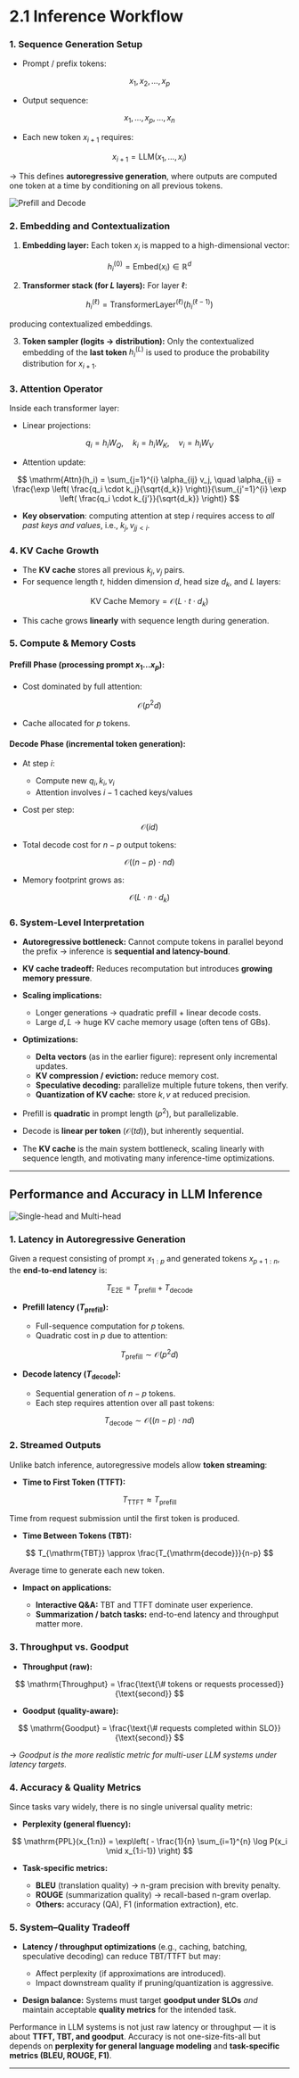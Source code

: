 # **2.1 Inference Workflow**

### **1. Sequence Generation Setup**

* Prompt / prefix tokens:

$$
x_{1}, x_{2}, \dots, x_{p}
$$

* Output sequence:

$$
x_{1}, \dots, x_{p}, \dots, x_{n}
$$

* Each new token $x_{i+1}$ requires:

$$
x_{i+1} = \mathrm{LLM}(x_1, \dots, x_i)
$$

→ This defines **autoregressive generation**, where outputs are computed one token at a time by conditioning on all previous tokens.




![Prefill and Decode](../../images/prefill-decode.png)



### **2. Embedding and Contextualization**

1. **Embedding layer:**
   Each token $x_i$ is mapped to a high-dimensional vector:

$$
h_i^{(0)} = \mathrm{Embed}(x_i) \in \mathbb{R}^d
$$

2. **Transformer stack (for $L$ layers):**
   For layer $\ell$:

$$
h_i^{(\ell)} = \mathrm{TransformerLayer}^{(\ell)}(h_i^{(\ell-1)})
$$

   producing contextualized embeddings.

3. **Token sampler (logits → distribution):**
   Only the contextualized embedding of the **last token** $h_i^{(L)}$ is used to produce the probability distribution for $x_{i+1}$.



### **3. Attention Operator**

Inside each transformer layer:

* Linear projections:

$$
q_i = h_i W_Q, \quad k_i = h_i W_K, \quad v_i = h_i W_V
$$

* Attention update:

$$
\mathrm{Attn}(h_i) = \sum_{j=1}^{i} \alpha_{ij} v_j, \quad
\alpha_{ij} = \frac{\exp \left( \frac{q_i \cdot k_j}{\sqrt{d_k}} \right)}{\sum_{j'=1}^{i} \exp \left( \frac{q_i \cdot k_{j'}}{\sqrt{d_k}} \right)}
$$

* **Key observation**: computing attention at step $i$ requires access to *all past keys and values*, i.e., ${k_j, v_j}_{j < i}$.




### **4. KV Cache Growth**

* The **KV cache** stores all previous $k_j, v_j$ pairs.
* For sequence length $t$, hidden dimension $d$, head size $d_k$, and $L$ layers:

$$
\mathrm{KV\ Cache\ Memory} = \mathcal{O}(L \cdot t \cdot d_k)
$$

* This cache grows **linearly** with sequence length during generation.



### **5. Compute & Memory Costs**

#### **Prefill Phase (processing prompt $x_1 \dots x_p$):**

* Cost dominated by full attention:

$$
\mathcal{O}(p^2 d)
$$

* Cache allocated for $p$ tokens.

#### **Decode Phase (incremental token generation):**

* At step $i$:

  * Compute new $q_i, k_i, v_i$
  * Attention involves $i-1$ cached keys/values
* Cost per step:

$$
\mathcal{O}(i d)
$$

* Total decode cost for $n-p$ output tokens:

$$
\mathcal{O}((n-p) \cdot n d)
$$

* Memory footprint grows as:

$$
\mathcal{O}(L \cdot n \cdot d_k)
$$



### **6. System-Level Interpretation**

* **Autoregressive bottleneck:** Cannot compute tokens in parallel beyond the prefix → inference is **sequential and latency-bound**.
* **KV cache tradeoff:** Reduces recomputation but introduces **growing memory pressure**.
* **Scaling implications:**

  * Longer generations → quadratic prefill + linear decode costs.
  * Large $d, L$ → huge KV cache memory usage (often tens of GBs).
* **Optimizations:**

  * **Delta vectors** (as in the earlier figure): represent only incremental updates.
  * **KV compression / eviction:** reduce memory cost.
  * **Speculative decoding:** parallelize multiple future tokens, then verify.
  * **Quantization of KV cache:** store $k,v$ at reduced precision.


* Prefill is **quadratic** in prompt length ($p^2$), but parallelizable.
* Decode is **linear per token** ($\mathcal{O}(td)$), but inherently sequential.
* The **KV cache** is the main system bottleneck, scaling linearly with sequence length, and motivating many inference-time optimizations.


---

## **Performance and Accuracy in LLM Inference**


![Single-head and Multi-head](../../images/single-head-multi-head.png)


### **1. Latency in Autoregressive Generation**

Given a request consisting of prompt $x_{1:p}$ and generated tokens $x_{p+1:n}$, the **end-to-end latency** is:

$$
T_{\mathrm{E2E}} = T_{\mathrm{prefill}} + T_{\mathrm{decode}}
$$

* **Prefill latency ($T_{\mathrm{prefill}}$):**

  * Full-sequence computation for $p$ tokens.
  * Quadratic cost in $p$ due to attention:

$$
T_{\mathrm{prefill}} \sim \mathcal{O}(p^2 d)
$$

* **Decode latency ($T_{\mathrm{decode}}$):**

  * Sequential generation of $n-p$ tokens.
  * Each step requires attention over all past tokens:

$$
T_{\mathrm{decode}} \sim \mathcal{O}((n-p) \cdot n d)
$$



### **2. Streamed Outputs**

Unlike batch inference, autoregressive models allow **token streaming**:

* **Time to First Token (TTFT):**

$$
T_{\mathrm{TTFT}} \approx T_{\mathrm{prefill}}
$$

  Time from request submission until the first token is produced.

* **Time Between Tokens (TBT):**

$$
T_{\mathrm{TBT}} \approx \frac{T_{\mathrm{decode}}}{n-p}
$$

  Average time to generate each new token.

* **Impact on applications:**

  * **Interactive Q\&A:** TBT and TTFT dominate user experience.
  * **Summarization / batch tasks:** end-to-end latency and throughput matter more.



### **3. Throughput vs. Goodput**

* **Throughput (raw):**

$$
\mathrm{Throughput} = \frac{\text{\# tokens or requests processed}}{\text{second}}
$$

* **Goodput (quality-aware):**

$$
\mathrm{Goodput} = \frac{\text{\# requests completed within SLO}}{\text{second}}
$$

→ *Goodput is the more realistic metric for multi-user LLM systems under latency targets.*



### **4. Accuracy & Quality Metrics**

Since tasks vary widely, there is no single universal quality metric:

* **Perplexity (general fluency):**

$$
\mathrm{PPL}(x_{1:n}) = \exp\left( - \frac{1}{n} \sum_{i=1}^{n} \log P(x_i \mid x_{1:i-1}) \right)
$$

* **Task-specific metrics:**

  * **BLEU** (translation quality) → n-gram precision with brevity penalty.
  * **ROUGE** (summarization quality) → recall-based n-gram overlap.
  * **Others:** accuracy (QA), F1 (information extraction), etc.



### **5. System–Quality Tradeoff**

* **Latency / throughput optimizations** (e.g., caching, batching, speculative decoding) can reduce TBT/TTFT but may:

  * Affect perplexity (if approximations are introduced).
  * Impact downstream quality if pruning/quantization is aggressive.

* **Design balance:**
  Systems must target **goodput under SLOs** *and* maintain acceptable **quality metrics** for the intended task.


Performance in LLM systems is not just raw latency or throughput — it is about **TTFT, TBT, and goodput**. Accuracy is not one-size-fits-all but depends on **perplexity for general language modeling** and **task-specific metrics (BLEU, ROUGE, F1)**.

---



















